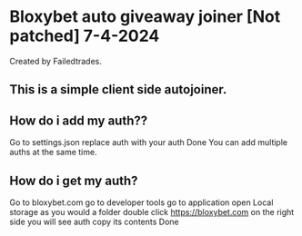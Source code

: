 # Bloxybet auto giveaway joiner [Not patched] 7-4-2024

Created by Failedtrades.

## This is a simple client side autojoiner.

## How do i add my auth??
Go to settings.json
replace auth with your auth
Done
You can add multiple auths at the same time.

## How do i get my auth?
Go to bloxybet.com
go to developer tools
go to application
open Local storage as you would a folder
double click https://bloxybet.com
on the right side you will see auth
copy its contents
Done
